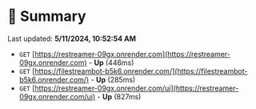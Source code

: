 # 📖 Summary
Last updated: **5/11/2024, 10:52:54 AM**

- `GET` [https://restreamer-09gx.onrender.com](https://restreamer-09gx.onrender.com) - **Up** (446ms)
- `GET` [https://filestreambot-b5k6.onrender.com/](https://filestreambot-b5k6.onrender.com/) - **Up** (285ms)
- `GET` [https://restreamer-09gx.onrender.com/ui](https://restreamer-09gx.onrender.com/ui) - **Up** (827ms)
